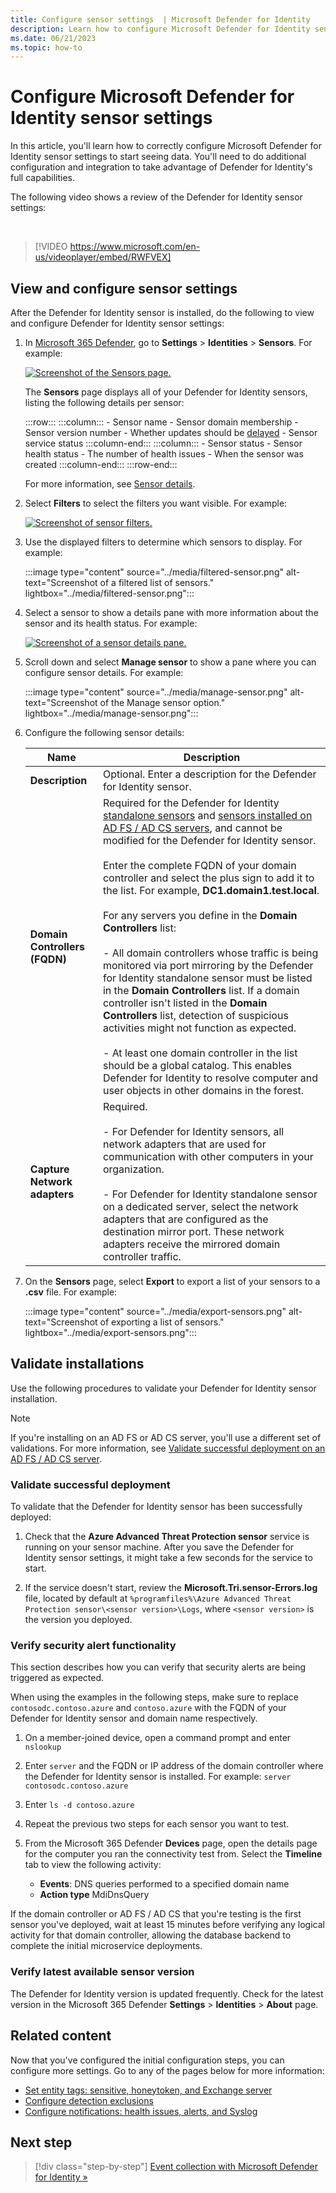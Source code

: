 ```yaml
---
title: Configure sensor settings  | Microsoft Defender for Identity
description: Learn how to configure Microsoft Defender for Identity sensor settings 
ms.date: 06/21/2023
ms.topic: how-to
---
```


# Configure Microsoft Defender for Identity sensor settings

In this article, you'll learn how to correctly configure Microsoft Defender for Identity sensor settings to start seeing data. You'll need to do additional configuration and integration to take advantage of Defender for Identity's full capabilities.


The following video shows a review of the Defender for Identity sensor settings: 

<br>

> [!VIDEO https://www.microsoft.com/en-us/videoplayer/embed/RWFVEX]

## View and configure sensor settings

<!--take new screenshots-->
After the Defender for Identity sensor is installed, do the following to view and configure Defender for Identity sensor settings:

1. In [Microsoft 365 Defender](https://security.microsoft.com), go to **Settings** > **Identities** > **Sensors**. For example:

   [![Screenshot of the Sensors page.](../media/sensor-page.png)](../media/sensor-page.png#lightbox)

   The **Sensors** page displays all of your Defender for Identity sensors, listing the following details per sensor:

   :::row:::
       :::column:::
          - Sensor name
          - Sensor domain membership
          - Sensor version number
          - Whether updates should be [delayed](../sensor-settings.md#delayed-sensor-update)
          - Sensor service status
       :::column-end:::
       :::column:::
          - Sensor status
          - Sensor health status
          - The number of health issues
          - When the sensor was created
       :::column-end:::
   :::row-end:::

   For more information, see [Sensor details](../sensor-settings.md#sensor-details).

1. Select **Filters** to select the filters you want visible. For example:

   [![Screenshot of sensor filters.](../media/sensor-filters.png)](../media/sensor-filters.png#lightbox)

1. Use the displayed filters to determine which sensors to display. For example:

   :::image type="content" source="../media/filtered-sensor.png" alt-text="Screenshot of a filtered list of sensors." lightbox="../media/filtered-sensor.png":::

1. Select a sensor to show a details pane with more information about the sensor and its health status. For example:

   [![Screenshot of a sensor details pane.](../media/sensor-details.png)](../media/sensor-details.png#lightbox)

1. Scroll down and select **Manage sensor** to show a pane where you can configure sensor details. For example:

   :::image type="content" source="../media/manage-sensor.png" alt-text="Screenshot of the Manage sensor option." lightbox="../media/manage-sensor.png":::

1. Configure the following sensor details:

    |Name  |Description  |
    |---------|---------|
    |**Description**     |  Optional. Enter a description for the Defender for Identity sensor.       |
    |**Domain Controllers (FQDN)**     |  Required for the Defender for Identity [standalone sensors](prerequisites-standalone.md) and [sensors installed on AD FS / AD CS servers](active-directory-federation-services.md), and cannot be modified for the Defender for Identity sensor.   <br><br>Enter the complete FQDN of your domain controller and select the plus sign to add it to the list. For example,  **DC1.domain1.test.local**. <br><br>For any servers you define in the **Domain Controllers** list: <br><br> - All domain controllers whose traffic is being monitored via port mirroring by the Defender for Identity standalone sensor must be listed in the **Domain Controllers** list. If a domain controller isn't listed in the **Domain Controllers** list, detection of suspicious activities might not function as expected. <br><br> - At least one domain controller in the list should be a global catalog. This enables Defender for Identity to resolve computer and user objects in other domains in the forest. |
    |**Capture Network adapters**     | Required.      <br><br>  - For Defender for Identity sensors, all network adapters that are used for communication with other computers in your organization.<br><br>      - For Defender for Identity standalone sensor on a dedicated server, select the network adapters that are configured as the destination mirror port. These network adapters receive the mirrored domain controller traffic.      |

1. On the **Sensors** page, select **Export** to export a list of your sensors to a **.csv** file. For example:

   :::image type="content" source="../media/export-sensors.png" alt-text="Screenshot of exporting a list of sensors." lightbox="../media/export-sensors.png":::

## Validate installations

Use the following procedures to validate your Defender for Identity sensor installation.

> [!NOTE]
> If you're installing on an AD FS or AD CS server, you'll use a different set of validations. For more information, see [Validate successful deployment on an AD FS / AD CS server](active-directory-federation-services.md#validate-successful-deployment-on-an-ad-fs--ad-cs-server).
>

### Validate successful deployment

To validate that the Defender for Identity sensor has been successfully deployed:

1. Check that the **Azure Advanced Threat Protection sensor** service is running on your sensor machine. After you save the Defender for Identity sensor settings, it might take a few seconds for the service to start.

1. If the service doesn't start, review the **Microsoft.Tri.sensor-Errors.log** file, located by default at `%programfiles%\Azure Advanced Threat Protection sensor\<sensor version>\Logs`, where `<sensor version>` is the version you deployed.

### Verify security alert functionality

This section describes how you can verify that security alerts are being triggered as expected.

When using the examples in the following steps, make sure to replace `contosodc.contoso.azure` and `contoso.azure` with the FQDN of your Defender for Identity sensor and domain name respectively.

1. On a member-joined device, open a command prompt and enter `nslookup`

1. Enter `server` and the FQDN or IP address of the domain controller where the Defender for Identity sensor is installed. For example:  `server contosodc.contoso.azure`

1. Enter `ls -d contoso.azure`
   
1. Repeat the previous two steps for each sensor you want to test.

1. From the Microsoft 365 Defender **Devices** page, open the details page for the computer you ran the connectivity test from. Select the **Timeline** tab to view the following activity:

    - **Events**: DNS queries performed to a specified domain name
    - **Action type** MdiDnsQuery

If the domain controller or AD FS / AD CS that you're testing is the first sensor you've deployed, wait at least 15 minutes before verifying any logical activity for that domain controller, allowing the database backend to complete the initial microservice deployments.

### Verify latest available sensor version

The Defender for Identity version is updated frequently. Check for the latest version in the Microsoft 365 Defender **Settings** > **Identities** > **About** page.

## Related content

Now that you've configured the initial configuration steps, you can configure more settings. Go to any of the pages below for more information:

- [Set entity tags: sensitive, honeytoken, and Exchange server](../entity-tags.md)
- [Configure detection exclusions](../exclusions.md)
- [Configure notifications: health issues, alerts, and Syslog](../notifications.md)

## Next step

> [!div class="step-by-step"]
> [Event collection with Microsoft Defender for Identity »](event-collection-overview.md)